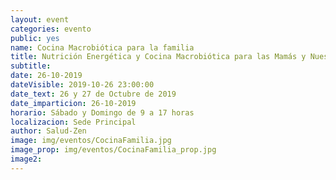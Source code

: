 ```yaml
---
layout: event
categories: evento
public: yes
name: Cocina Macrobiótica para la familia
title: Nutrición Energética y Cocina Macrobiótica para las Mamás y Nuestros Hijos
subtitle:
date: 26-10-2019
dateVisible: 2019-10-26 23:00:00
date_text: 26 y 27 de Octubre de 2019
date_imparticion: 26-10-2019
horario: Sábado y Domingo de 9 a 17 horas
localizacion: Sede Principal
author: Salud-Zen
image: img/eventos/CocinaFamilia.jpg
image_prop: img/eventos/CocinaFamilia_prop.jpg
image2:
---
```

